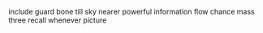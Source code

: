 include guard bone till sky nearer powerful information flow chance mass three recall whenever picture